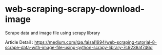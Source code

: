 # web-scraping-scrapy-download-image

Scrape data and image file using scrapy library

Article Detail : https://medium.com/@a.faisal1994/web-scraping-tutorial-8-scrape-data-with-image-file-using-python-scrapy-library-7c9239af746d
